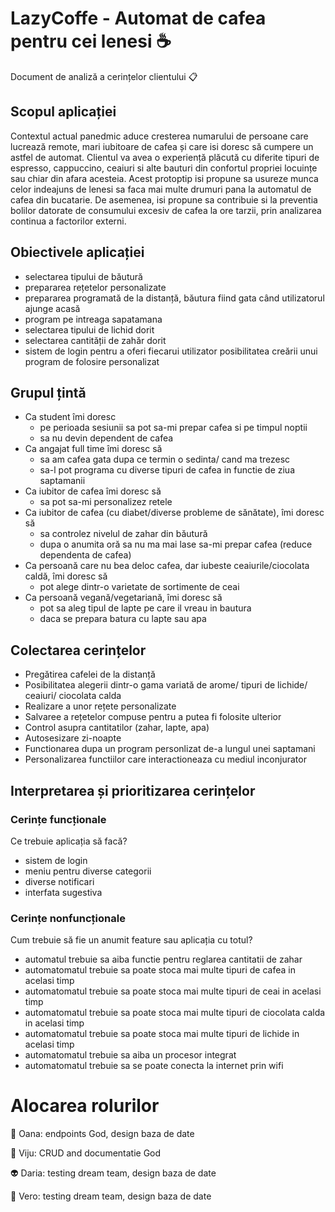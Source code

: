 # LazyCoffe - Automat de cafea pentru cei lenesi :coffee:
Document de analiză a cerințelor clientului :clipboard:

## Scopul aplicației
Contextul actual panedmic aduce cresterea numarului de persoane care lucrează remote, mari iubitoare de cafea și care isi doresc să cumpere un astfel de automat. Clientul va avea o experiență plăcută cu diferite tipuri de espresso, cappuccino, ceaiuri si alte bauturi din confortul propriei locuințe sau chiar din afara acesteia. Acest protoptip isi propune sa usureze munca celor indeajuns de lenesi sa faca mai multe drumuri pana la automatul de cafea din bucatarie. De asemenea, isi propune sa contribuie si la preventia bolilor datorate de consumului excesiv de cafea la ore tarzii, prin analizarea continua a factorilor externi. 
 
## Obiectivele aplicației
- selectarea tipului de băutură 
- prepararea rețetelor personalizate
- prepararea programată de la distanță, băutura fiind gata când utilizatorul ajunge acasă
- program pe intreaga sapatamana
- selectarea tipului de lichid dorit
- selectarea cantității de zahăr dorit 
- sistem de login pentru a oferi fiecarui utilizator posibilitatea creării unui program de folosire personalizat

## Grupul țintă
- Ca student îmi doresc
  - pe perioada sesiunii sa pot sa-mi prepar cafea si pe timpul noptii
  - sa nu devin dependent de cafea
- Ca angajat full time îmi doresc să
  - sa am cafea gata dupa ce termin o sedinta/ cand ma trezesc
  - sa-l pot programa cu diverse tipuri de cafea in functie de ziua saptamanii
- Ca iubitor de cafea îmi doresc să
  - sa pot sa-mi personalizez retele
- Ca iubitor de cafea (cu diabet/diverse probleme de sănătate), îmi doresc să
  - sa controlez nivelul de zahar din băutură
  - dupa o anumita oră sa nu ma mai lase sa-mi prepar cafea (reduce dependenta de cafea) 
- Ca persoană care nu bea deloc cafea, dar iubeste ceaiurile/ciocolata caldă, îmi doresc să
  - pot alege dintr-o varietate de sortimente de ceai
- Ca persoană vegană/vegetariană, îmi doresc să
  - pot sa aleg tipul de lapte pe care il vreau in bautura
  - daca se prepara batura cu lapte sau apa

## Colectarea cerințelor
- Pregătirea cafelei de la distanță 
- Posibilitatea alegerii dintr-o gama variată de arome/ tipuri de lichide/ ceaiuri/ ciocolata calda
- Realizare a unor rețete personalizate 
- Salvaree a rețetelor compuse pentru a putea fi folosite ulterior
- Control asupra cantitatilor (zahar, lapte, apa)
- Autosesizare zi-noapte
- Functionarea dupa un program personlizat de-a lungul unei saptamani
- Personalizarea functiilor care interactioneaza cu mediul inconjurator

## Interpretarea și prioritizarea cerințelor 

### Cerințe funcționale
Ce trebuie aplicația să facă?

- sistem de login
- meniu pentru diverse categorii
- diverse notificari 
- interfata sugestiva
 
### Cerințe nonfuncționale
Cum trebuie să fie un anumit feature sau aplicația cu totul?

- automatul trebuie sa aiba functie pentru reglarea cantitatii de zahar
- automatomatul trebuie sa poate stoca mai multe tipuri de cafea in acelasi timp
-  automatomatul trebuie sa poate stoca mai multe tipuri de ceai in acelasi timp
- automatomatul trebuie sa poate stoca mai multe tipuri de ciocolata calda in acelasi timp
-  automatomatul trebuie sa poate stoca mai multe tipuri de lichide in acelasi timp
- automatomatul trebuie sa aiba un procesor integrat
- automatomatul trebuie sa se poate conecta la internet prin wifi

# Alocarea rolurilor
:ghost: Oana: endpoints God, design baza de date 

:space_invader: Viju: CRUD and documentatie God

:alien: Daria: testing dream team, design baza de date

:robot: Vero: testing dream team, design baza de date
